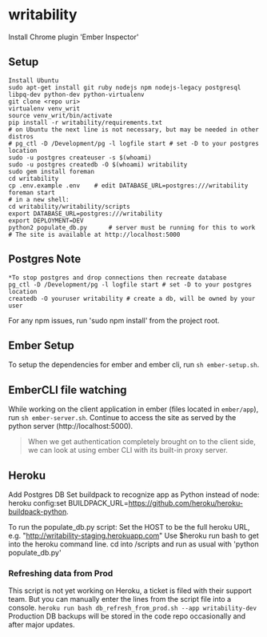 writability
===========
Install Chrome plugin 'Ember Inspector'

## Setup
    Install Ubuntu
    sudo apt-get install git ruby nodejs npm nodejs-legacy postgresql libpq-dev python-dev python-virtualenv
    git clone <repo uri>
    virtualenv venv_writ
    source venv_writ/bin/activate
    pip install -r writability/requirements.txt
    # on Ubuntu the next line is not necessary, but may be needed in other distros
    # pg_ctl -D /Development/pg -l logfile start # set -D to your postgres location
    sudo -u postgres createuser -s $(whoami)
    sudo -u postgres createdb -O $(whoami) writability
    sudo gem install foreman
    cd writability
    cp .env.example .env    # edit DATABASE_URL=postgres:///writability
    foreman start
    # in a new shell:
    cd writability/writability/scripts
    export DATABASE_URL=postgres:///writability
    export DEPLOYMENT=DEV
    python2 populate_db.py      # server must be running for this to work
    # The site is available at http://localhost:5000


## Postgres Note
    *To stop postgres and drop connections then recreate database
    pg_ctl -D /Development/pg -l logfile start # set -D to your postgres location
    createdb -O youruser writability # create a db, will be owned by your user

For any npm issues, run 'sudo npm install' from the project root.


## Ember Setup

To setup the dependencies for ember and ember cli, run `sh ember-setup.sh`.

## EmberCLI file watching

While working on the client application in ember (files located in `ember/app`), run `sh ember-server.sh`.
Continue to access the site as served by the python server (http://localhost:5000).

> When we get authentication completely brought on to the client side, we can look at using ember CLI with its built-in proxy server.


## Heroku
Add Postgres DB
Set buildpack to recognize app as Python instead of node:
heroku config:set BUILDPACK_URL=https://github.com/heroku/heroku-buildpack-python.

To run the populate_db.py script:
Set the HOST to be the full heroku URL, e.g. "http://writability-staging.herokuapp.com"
Use $heroku run bash to get into the heroku command line.
cd into /scripts and run as usual with 'python populate_db.py'

### Refreshing data from Prod
This script is not yet working on Heroku, a ticket is filed with their support team. But you can manually enter the lines from the script file into a console.
`heroku run bash db_refresh_from_prod.sh --app writability-dev`
Production DB backups will be stored in the code repo occasionally and after major updates.
